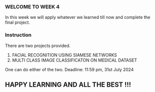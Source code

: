 ### WELCOME TO WEEK 4

In this week we will apply whatever we learned till now and complete the final project.

### Instruction
There are two projects provided. 
1) FACIAL RECOGNITION USING SIAMESE NETWORKS
2) MULTI CLASS IMAGE CLASSIFICATON ON MEDICAL DATASET

One can do either of the two.
Deadline: 11:59 pm, 31st July 2024

## HAPPY LEARNING AND ALL THE BEST !!!
